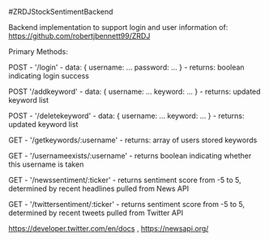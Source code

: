 #ZRDJStockSentimentBackend

Backend implementation to support login and user information of: https://github.com/robertjbennett99/ZRDJ

Primary Methods:

POST - '/login' - data: {
    username: ...
    password: ...
} - returns: boolean indicating login success

POST '/addkeyword' - data: {
    username: ...
    keyword: ...
} - returns: updated keyword list

POST - '/deletekeyword' - data: {
    username: ...
    keyword: ...
} - returns: updated keyword list

GET - '/getkeywords/:username' - 
returns: array of users stored keywords

GET - '/usernameexists/:username' -
returns boolean indicating whether this username is taken

GET - '/newssentiment/:ticker' - 
returns sentiment score from -5 to 5, determined by recent headlines pulled from News API

GET - '/twittersentiment/:ticker' - 
returns sentiment score from -5 to 5, determined by recent tweets pulled from Twitter API


https://developer.twitter.com/en/docs , 
https://newsapi.org/



